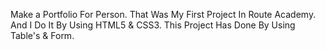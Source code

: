 Make a Portfolio For Person.
That Was My First Project In Route Academy.
And I Do It By Using HTML5 & CSS3.
This Project Has Done By Using Table's & Form.
